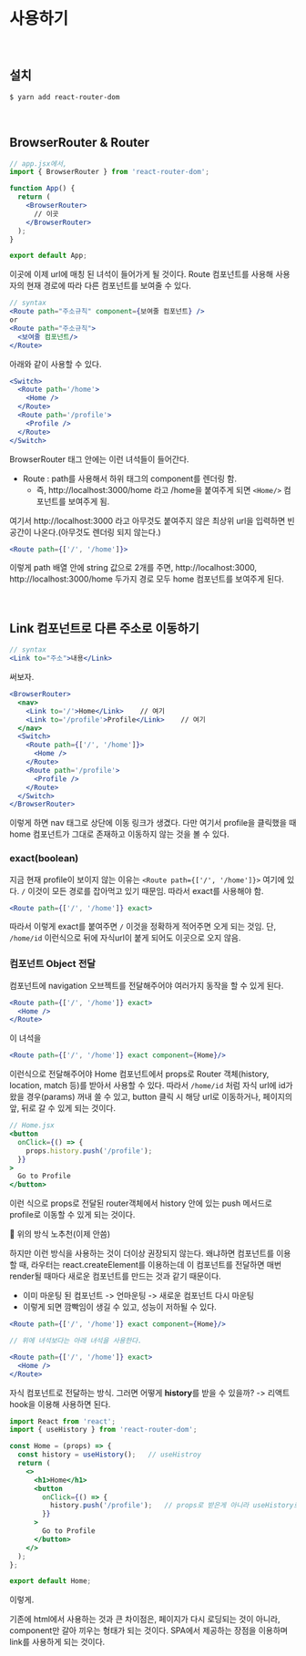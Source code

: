# 사용하기

<br/>

## 설치

```shell
$ yarn add react-router-dom
```

<br/>

## BrowserRouter & Router

```jsx
// app.jsx에서,
import { BrowserRouter } from 'react-router-dom';

function App() {
  return (
    <BrowserRouter>
      // 이곳
    </BrowserRouter>
  );
}

export default App;
```

이곳에 이제 url에 매칭 된 녀석이 들어가게 될 것이다. Route 컴포넌트를 사용해 사용자의 현재 경로에 따라 다른 컴포넌트를 보여줄 수 있다.

```jsx
// syntax
<Route path="주소규칙" component={보여줄 컴포넌트} />
or
<Route path="주소규칙">
  <보여줄 컴포넌트/>
</Route>
```

아래와 같이 사용할 수 있다.

```jsx
<Switch>
  <Route path='/home'>
    <Home />
  </Route>
  <Route path='/profile'>
    <Profile />
  </Route>
</Switch>
```

BrowserRouter 태그 안에는 이런 녀석들이 들어간다.

- Route : path를 사용해서 하위 태그의 component를 렌더링 함.
  - 즉, http://localhost:3000/home 라고 /home을 붙여주게 되면 `<Home/>` 컴포넌트를 보여주게 됨.

여기서 http://localhost:3000 라고 아무것도 붙여주지 않은 최상위 url을 입력하면 빈 공간이 나온다.(아무것도 렌더링 되지 않는다.)

```jsx
<Route path={['/', '/home']}>
```

이렇게 path 배열 안에 string 값으로 2개를 주면, http://localhost:3000, http://localhost:3000/home 두가지 경로 모두 home 컴포넌트를 보여주게 된다.

<br/>

## Link 컴포넌트로 다른 주소로 이동하기

```jsx
// syntax
<Link to="주소">내용</Link>
```

써보자.

```jsx
<BrowserRouter>
  <nav>
    <Link to='/'>Home</Link>    // 여기
    <Link to='/profile'>Profile</Link>    // 여기
  </nav>
  <Switch>
    <Route path={['/', '/home']}>
      <Home />
    </Route>
    <Route path='/profile'>
      <Profile />
    </Route>
  </Switch>
</BrowserRouter>
```

이렇게 하면 nav 태그로 상단에 이동 링크가 생겼다. 다만 여기서 profile을 클릭했을 때 home 컴포넌트가 그대로 존재하고 이동하지 않는 것을 볼 수 있다.

### exact(boolean)

지금 현재 profile이 보이지 않는 이유는 `<Route path={['/', '/home']}>` 여기에 있다. `/` 이것이 모든 경로를 잡아먹고 있기 때문임. 따라서 exact를 사용해야 함.

```jsx
<Route path={['/', '/home']} exact>
```

따라서 이렇게 exact를 붙여주면 `/` 이것을 정확하게 적어주면 오게 되는 것임. 단, `/home/id` 이런식으로 뒤에 자식url이 붙게 되어도 이곳으로 오지 않음.

### 컴포넌트 Object 전달

컴포넌트에 navigation 오브젝트를 전달해주어야 여러가지 동작을 할 수 있게 된다.

```jsx
<Route path={['/', '/home']} exact>
  <Home />
</Route>
```

이 녀석을 

```jsx
<Route path={['/', '/home']} exact component={Home}/>
```

이런식으로 전달해주어야 Home 컴포넌트에서 props로 Router 객체(history, location, match 등)를 받아서 사용할 수 있다. 따라서 `/home/id` 처럼 자식 url에 id가 왔을 경우(params) 꺼내 쓸 수 있고, button 클릭 시 해당 url로 이동하거나, 페이지의 앞, 뒤로 갈 수 있게 되는 것이다.

```jsx
// Home.jsx
<button
  onClick={() => {
    props.history.push('/profile');
  }}
>
  Go to Profile
</button>
```

이런 식으로 props로 전달된 router객체에서 history 안에 있는 push 메서드로 profile로 이동할 수 있게 되는 것이다.

📌 위의 방식 노추천(이제 안씀)

하지만 이런 방식을 사용하는 것이 더이상 권장되지 않는다. 왜냐하면 컴포넌트를 이용할 때, 라우터는 react.createElement를 이용하는데 이 컴포넌트를 전달하면 매번 render될 때마다 새로운 컴포넌트를 만드는 것과 같기 때문이다. 

- 이미 마운팅 된 컴포넌트 -> 언마운팅 -> 새로운 컴포넌트 다시 마운팅
- 이렇게 되면 깜빡임이 생길 수 있고, 성능이 저하될 수 있다.

```jsx
<Route path={['/', '/home']} exact component={Home}/>

// 위에 녀석보다는 아래 녀석을 사용한다.

<Route path={['/', '/home']} exact>
  <Home />
</Route>
```

자식 컴포넌트로 전달하는 방식. 그러면 어떻게 **history**를 받을 수 있을까? -> 리액트 hook을 이용해 사용하면 된다.

```jsx
import React from 'react';
import { useHistory } from 'react-router-dom';

const Home = (props) => {
  const history = useHistory();   // useHistroy
  return (
    <>
      <h1>Home</h1>
      <button
        onClick={() => {
          history.push('/profile');   // props로 받은게 아니라 useHistory로 받아온 녀석 사용.
        }}
      >
        Go to Profile
      </button>
    </>
  );
};

export default Home;
```

이렇게.

기존에 html에서 사용하는 것과 큰 차이점은, 페이지가 다시 로딩되는 것이 아니라, component만 갈아 끼우는 형태가 되는 것이다. SPA에서 제공하는 장점을 이용하며 link를 사용하게 되는 것이다.